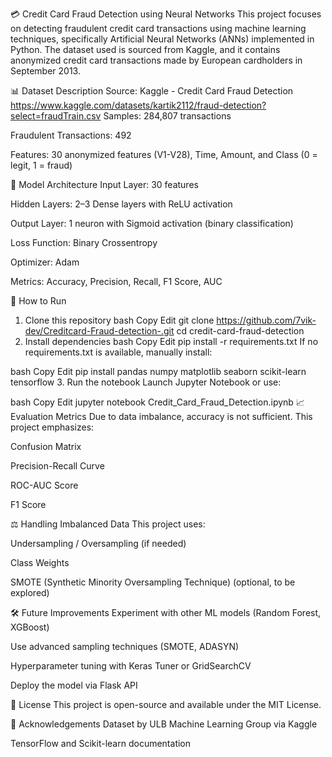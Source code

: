 💳 Credit Card Fraud Detection using Neural Networks
This project focuses on detecting fraudulent credit card transactions using machine learning techniques, specifically Artificial Neural Networks (ANNs) implemented in Python. The dataset used is sourced from Kaggle, and it contains anonymized credit card transactions made by European cardholders in September 2013.


📊 Dataset Description
Source: Kaggle - Credit Card Fraud Detection
https://www.kaggle.com/datasets/kartik2112/fraud-detection?select=fraudTrain.csv
Samples: 284,807 transactions

Fraudulent Transactions: 492

Features: 30 anonymized features (V1-V28), Time, Amount, and Class (0 = legit, 1 = fraud)

🧠 Model Architecture
Input Layer: 30 features

Hidden Layers: 2–3 Dense layers with ReLU activation

Output Layer: 1 neuron with Sigmoid activation (binary classification)

Loss Function: Binary Crossentropy

Optimizer: Adam

Metrics: Accuracy, Precision, Recall, F1 Score, AUC

🚀 How to Run
1. Clone this repository
bash
Copy
Edit
git clone https://github.com/7vik-dev/Creditcard-Fraud-detection-.git
cd credit-card-fraud-detection
2. Install dependencies
bash
Copy
Edit
pip install -r requirements.txt
If no requirements.txt is available, manually install:

bash
Copy
Edit
pip install pandas numpy matplotlib seaborn scikit-learn tensorflow
3. Run the notebook
Launch Jupyter Notebook or use:

bash
Copy
Edit
jupyter notebook Credit_Card_Fraud_Detection.ipynb
📈 Evaluation Metrics
Due to data imbalance, accuracy is not sufficient. This project emphasizes:

Confusion Matrix

Precision-Recall Curve

ROC-AUC Score

F1 Score

⚖️ Handling Imbalanced Data
This project uses:

Undersampling / Oversampling (if needed)

Class Weights

SMOTE (Synthetic Minority Oversampling Technique) (optional, to be explored)

🛠 Future Improvements
Experiment with other ML models (Random Forest, XGBoost)

Use advanced sampling techniques (SMOTE, ADASYN)

Hyperparameter tuning with Keras Tuner or GridSearchCV

Deploy the model via Flask API

📜 License
This project is open-source and available under the MIT License.

🙌 Acknowledgements
Dataset by ULB Machine Learning Group via Kaggle

TensorFlow and Scikit-learn documentation
